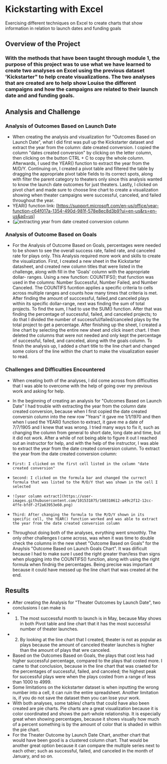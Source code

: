 # Kickstarting with Excel
Exercising different techniques on Excel to create charts that show information in relation to launch dates and funding goals

## Overview of the Project
### With the methods that have been taught through module 1, the purpose of this project was to use what we have learned to create two analyses on Excel using the previous dataset 'Kickstarter" to help create visualizations. The two analyses that are created are to help show Louise the different campaigns and how the campaigns are related to their launch date and and funding goals.
## Analysis and Challenge 
### Analysis of Outcomes Based on Launch Date
- When creating the analysis and visualization for "Outcomes Based on Launch Date", what I did first was pull up the Kickstarter dataset and extract the year from the column: date created conversion. I copied the column "dates created conversion" by clicking on the letter column, then clicking on the button CTRL + C to copy the whole column. Afterwards, I used the YEAR() function to extract the year from the M/D/Y. Continuing on, I created a pivot table and filtered the table by dragging the appropriate pivot table fields to its correct spots, along with filter the parent category to theaters only since this analysis wanted to know the launch date outcomes for just theaters. Lastly, I clicked on pivot chart and made sure to choose line chart to create a visualization showing when theater campaigns were successful, canceled, and failed throughout the year.
- YEAR() function link: [https://support.microsoft.com/en-us/office/year-function-c64f017a-1354-490d-981f-578e8ec8d3b9?ui=en-us&rs=en-us&ad=us]
- (![extracting year from date created conversion column](https://user-images.githubusercontent.com/101531875/160308282-61661fef-9ac8-4eff-9b90-2e280b254bdd.png)
### Analysis of Outcome Based on Goals
- For the Analysis of Outcome Based on Goals, percentages were needed to be shown to see the overall success rate, failed rate, and canceled rate for plays only. This Analysis required more work and skills to create the visualization. First, I created a new sheet in the Kickstarter datasheet, and created new column titles that were listed in the challenge, along with fill in the 'Goals' column with the appropriate dollar- ranges. Using a new function: COUNTIFS(); that function was used in the columns: Number Successful, Number Failed, and Number Canceled. The COUNTIFS fucntion applies a specific criteria to cells across multiple ranges and counts how many times that criteria is met. After finding the amount of succcessful, failed,and canceled plays within its specific dollar-range, next was finding the sum of total projects. To find the sum, I had to use the SUM() function. After that was finding the percentage of successful, failed, and canceled projects; to do that I divided the number of successful/failed/canceled plays by the total project to get a percentage. After finishing up the sheet, I created a line chart by selecting the entire new sheet and click insert chart. I then deleted the columns that were not needed and only kept the percentage of successful, failed, and canceled, along with the goals column. To finish the analysis up, I added a chart title to the line chart and changed some colors of the line within the chart to make the visualization easier to read.
 ### Challenges and Difficulties Encountered
- When creating both of the analyses, I did come across from difficulties that I was able to overcome with the help of going over my previous work and asking for help. 

- In the beginning of creating an analysis for "Outcomes Based on Launch Date" I had trouble with extracting the year from the column date created conversion, because when I first copied the date created conversin column into the new row "Years" it gave me 1/1/1970 and then when I used the YEAR() function to extract, it gave me a date of 7/7/1905 and I knew that was wrong. I tried many ways to fix it, such as changing the column from general to short date, long date and time, but it did not work. After a while of not being able to figure it out I reached out an instructor for help, and with the help of the instructor, I was able to extract the year from the date created conversion column. To extract the year from the date created conversion column:
-     First: I clicked on the first cell listed in the column "date created conversion"
-     Second: I clicked on the formula bar and changed the currect formula that was listed to the M/D/Y that was shown in the cell I selected
-     ![year column extract](https://user-images.githubusercontent.com/101531875/160310612-a49c2f12-12cc-4ffe-bfdf-2f2a63953e60.png)
-     Third: After changing the formula to the M/D/Y shown in its specific cell, the YEAR() function worked and was able to extract the year from the date created conversion column

- Throughout doing both of the analyses, evrything went smoothly. The only other challenges I came across, was when it was time to double check the columns in the new sheet "Outcome Based on Goals" for the Anaylsis "Outcome Based on Launch Goals Chart". It was diificult because I had to make sure I used the right greater than/less than signs when plugging into the COUNTIFS() function, along with using the right formula when findnig the percentages. Being precise was important because it could have messed up the line chart that was created at the end.
## Results
- After creating the Analysis for "Theater Outcomes by Launch Date", two conclusions I can make is
-   1) The most successful month to launch is in May, because May shows in both Pivot table and line chart that it has the most successful number of theater launches.
-   2) By looking at the line chart that I created, theater is not as popular as plays because the amount of canceled theater launches is higher than the amount of plays that wre canceled.
-  Based on the Outcomes Based on Goals, the plays that cost less had higher successful percentage, compared to the plays that costed more. I came to that conclusion, because in the line chart that was craeted for the percentages of successful, failed, and canceled; the highest peak for successful plays were when the plays costed from a range of less than 1000 to 4999. 
-  Some limitations on the kickstarter dataset is when inputting the wrong number into a cell, it can ruin the entire spreadsheet. Another limitation is, if you do not save the dataset then you can lose your work.
-  With both analyses, some tables/ charts that could have also been created are pie charts. Pie charts are a great visualization because it is color coordinated and shows the part-whole relationship. It is especially great when showing percentages, because it shows visually how much of a percent something is by the amount of color that is shaded in within the pie chart. 
-   For the Theater Outcome by Launch Date Chart, another chart that would have been good is a clustered column chart. That would be another great option because it can compare the multiple series next to each other; such as successful, failed, and canceled in the month of January, and so on.
